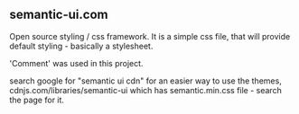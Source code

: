 
## semantic-ui.com
Open source styling / css framework. It is a simple css file, that will provide default styling - basically a stylesheet.

'Comment' was used in this project.

search google for "semantic ui cdn" for an easier way to use the themes, cdnjs.com/libraries/semantic-ui  which has semantic.min.css file - search the page for it.
